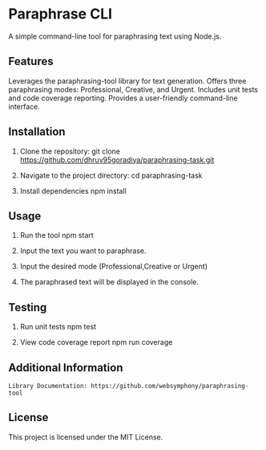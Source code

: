 # Paraphrase CLI

A simple command-line tool for paraphrasing text using Node.js.

## Features

Leverages the paraphrasing-tool library for text generation.
Offers three paraphrasing modes: Professional, Creative, and Urgent.
Includes unit tests and code coverage reporting.
Provides a user-friendly command-line interface.

## Installation

1. Clone the repository:
    git clone https://github.com/dhruv95goradiya/paraphrasing-task.git

2. Navigate to the project directory:
    cd paraphrasing-task

3. Install dependencies
    npm install

## Usage

1. Run the tool
    npm start

2. Input the text you want to paraphrase.

3. Input the desired mode (Professional,Creative or Urgent)

4. The paraphrased text will be displayed in the console.

## Testing

1. Run unit tests
    npm test

2. View code coverage report
    npm run coverage

## Additional Information
    Library Documentation: https://github.com/websymphony/paraphrasing-tool

## License

This project is licensed under the MIT License.